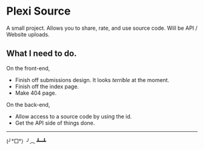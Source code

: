 Plexi Source
=================
A small project. Allows you to share, rate, and use source code. Will be API / Website uploads.


What I need to do.
------------

On the front-end,
- Finish off submissions design. It looks *terrible* at the moment.
- Finish off the index page.
- Make 404 page. 

On the back-end,
- Allow access to a source code by using the id.
- Get the API side of things done.

-------------------

(╯°□°）╯︵ ┻━┻

